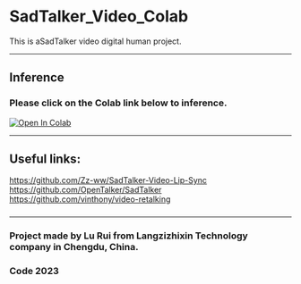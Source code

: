 # SadTalker_Video_Colab
This is aSadTalker video digital human project.

***

## Inference  
### Please click on the Colab link below to inference.

[![Open In Colab][colab-badge]][colab-notebook]

[colab-notebook]: <https://colab.research.google.com/github/langzizhixin/Wav2Lip-CodeFormer/blob/main/Wav2Lip-CodeFormer.ipynb>

[colab-badge]: <https://colab.research.google.com/assets/colab-badge.svg>

***


## Useful links:
https://github.com/Zz-ww/SadTalker-Video-Lip-Sync
https://github.com/OpenTalker/SadTalker
https://github.com/vinthony/video-retalking
### 
### 

***

### Project  made by Lu Rui from Langzizhixin Technology company in Chengdu, China.
###  Code 2023
